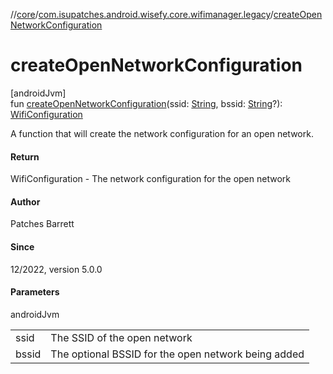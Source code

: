 //[core](../../index.md)/[com.isupatches.android.wisefy.core.wifimanager.legacy](index.md)/[createOpenNetworkConfiguration](create-open-network-configuration.md)

# createOpenNetworkConfiguration

[androidJvm]\
fun [createOpenNetworkConfiguration](create-open-network-configuration.md)(ssid: [String](https://kotlinlang.org/api/latest/jvm/stdlib/kotlin/-string/index.html), bssid: [String](https://kotlinlang.org/api/latest/jvm/stdlib/kotlin/-string/index.html)?): [WifiConfiguration](https://developer.android.com/reference/kotlin/android/net/wifi/WifiConfiguration.html)

A function that will create the network configuration for an open network.

#### Return

WifiConfiguration - The network configuration for the open network

#### Author

Patches Barrett

#### Since

12/2022, version 5.0.0

#### Parameters

androidJvm

| | |
|---|---|
| ssid | The SSID of the open network |
| bssid | The optional BSSID for the open network being added |
